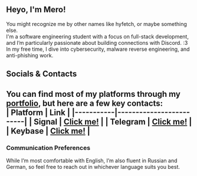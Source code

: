 ## Heyo, I'm Mero!  
You might recognize me by other names like hyfetch, or maybe something else.  
I'm a software engineering student with a focus on full-stack development, and I’m particularly passionate about building connections with Discord. :3  
In my free time, I dive into cybersecurity, malware reverse engineering, and anti-phishing work.

## Socials & Contacts  
You can find most of my platforms through my [portfolio](https://mero.gay), but here are a few key contacts:  
| Platform  | Link                    |
|-----------|-------------------------|
| Signal    | [Click me!](https://href.mero.gay/signal) |
| Telegram  | [Click me!](https://href.mero.gay/tg)    |
| Keybase   | [Click me!](https://href.mero.gay/keybase) |
--------------------------------------------------

### Communication Preferences  
While I’m most comfortable with English, I’m also fluent in Russian and German, so feel free to reach out in whichever language suits you best.
